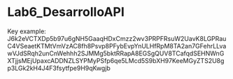 # Lab6_DesarrolloAPI
Key example: J6k2eVCTXDp5b97u6gNH5GaaqHDxCmzz2wv3PRPFRsuW2UavK8LGPRauC4VSeaetKTMtVmVzAC8fh8Psvp8PFybEvpYnULHfRpM8TA2an7GFehrLLvawVJdSRqh2unCnWehhh2SJMMg5bktRRapA8EGSgQUV8TCafqdSEHNWnGXTjjsMEjUpaxcADDNZLSYPMyPSfp6qe5LMcd5S9bXH97KeeMGyZTS2U8gp3LGk2kH4J4F3fsytfpe9H9qKwgjb
